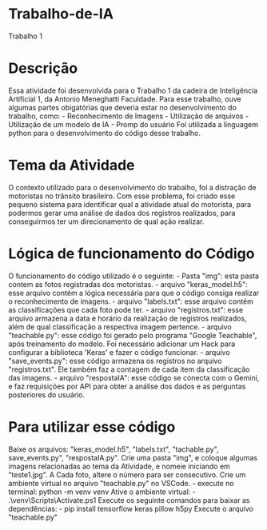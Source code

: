 # Trabalho-de-IA
Trabalho 1 


# Descrição #

  Essa atividade foi desenvolvida para o Trabalho 1 da cadeira de Inteligência Artificial 1, da Antonio Meneghatti Faculdade.
  Para esse trabalho, ouve algumas partes obigatórias que deveria estar no desenvolvimento do trabalho, como: 
     - Reconhecimento de Imagens
     - Utilização de arquivos
     - Utilização de um modelo de IA
     - Promp do usuário
  Foi utilizada a linguagem python para o desenvolvimento do código desse trabalho.

  
# Tema da Atividade #

  O contexto utilizado para o desenvolvimento do trabalho, foi a distração de motoristas no trânsito brasileiro.
  Com esse problema, foi criado esse pequeno sistema para identificar qual a atividade atual do motorista, para podermos gerar uma análise de dados 
  dos registros realizados, para conseguirmos ter um direcionamento de qual ação realizar.


# Lógica de funcionamento do Código #

  O funcionamento do código utilizado é o seguinte:
     - Pasta "img": esta pasta contem as fotos registradas dos motoristas.
     - arquivo "keras_model.h5": esse arquivo contém a lógica necessária para que o código consiga realizar o reconhecimento de imagens.
     - arquivo "labels.txt": esse arquivo contém as classificações que cada foto pode ter.
     - arquivo "registros.txt": esse arquivo armazena a data e horário da realização de registros realizados, além de qual classificação a respectiva imagem pertence.
     - arquivo "teachable.py": esse código foi gerado pelo programa "Google Teachable", após treinamento do modelo. Foi necessário adicionar um Hack para configurar a biblioteca 'Keras' e fazer o código funcionar.
     - arquivo "save_events.py": esse código armazena os registros no arquivo "registros.txt". Ele também faz a contagem de cada item da classificação das imagens.
     - arquivo "respostaIA": esse código se conecta com o Gemini, e faz requisições por API para obter a análise dos dados e as perguntas posteriores do usuário.


# Para utilizar esse código #
  Baixe os arquivos: "keras_model.h5", "labels.txt", "tachable.py", save_events.py", "respostaIA.py".
  Crie uma pasta "img", e coloque algumas imagens relacionadas ao tema da Atividade, e nomeie iniciando em "teste1.jpg". A Cada foto, altere o número para ser consecutivo.
  Crie um ambiente virtual no arquivo "teachable.py" no VSCode. 
         - execute no terminal: python -m venv venv
  Ative o ambiente virtual:
         - .\venv\Scripts\Activate.ps1
  Execute os seguinte comandos para baixar as dependências:
        - pip install tensorflow keras pillow h5py
  Execute o arquivo "teachable.py"
      
